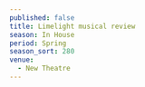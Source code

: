 ```yaml
---
published: false
title: Limelight musical review
season: In House
period: Spring
season_sort: 280
venue:
  - New Theatre
---
```



